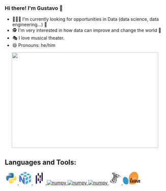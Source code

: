 ### Hi there! I'm Gustavo 👋

- 👨🏻‍💻 I’m currently looking for opportunities in Data (data science, data engineering...) 👾
- 🕵️ I'm very interested in how data can improve and change the world 🤔
- 🎭 I love musical theater.
- 😄 Pronouns: he/him

<p align="center">
  <img width="460" height="300" src="https://github-readme-stats.vercel.app/api/top-langs/?username=gperbone&layout=compact">
</p>

<h2 align="left">Languages and Tools:</h2>
<p align="left"> <a href="https://www.python.org/" target="_blank" rel="noreferrer"> <img src="https://raw.githubusercontent.com/devicons/devicon/master/icons/python/python-original.svg" alt="python" width="40" height="40"/> </a>
  <a href="https://numpy.org/" target="_blank" rel="noreferrer"> <img src="https://raw.githubusercontent.com/devicons/devicon/master/icons/numpy/numpy-original.svg" alt="numpy" width="40" height="40"/> </a>
  <a href="https://pandas.pydata.org/" target="_blank" rel="noreferrer"> <img src="https://raw.githubusercontent.com/devicons/devicon/master/icons/pandas/pandas-original.svg" alt="pandas" width="40" height="40"/> </a>
    <a href="https://matplotlib.org/stable/index.html" target="_blank" rel="noreferrer"> <img src="https://seeklogo.com/images/M/matplotlib-logo-7676870AC0-seeklogo.com.png" alt="numpy" width="40" height="40"/> </a>
  <a href="https://seaborn.pydata.org/" target="_blank" rel="noreferrer"> <img src="https://seaborn.pydata.org/_images/logo-mark-lightbg.svg" alt="numpy" width="40" height="40"/> </a>
  <a href="https://plotly.com/python/" target="_blank" rel="noreferrer"> <img src="https://images.plot.ly/logo/new-branding/plotly-logomark.png" alt="numpy" width="40" height="40"/> </a> 
  <a href="https://www.microsoft.com/en-us/sql-server/sql-server-downloads" target="_blank" rel="noreferrer"> <img src="https://raw.githubusercontent.com/devicons/devicon/master/icons/microsoftsqlserver/microsoftsqlserver-plain.svg" alt="numpy" width="40" height="40"/> </a>
   <a href="https://scikit-learn.org/stable/" target="_blank" rel="noreferrer"> <img src="https://github.com/scikit-learn/scikit-learn/blob/main/doc/logos/1280px-scikit-learn-logo.png?raw=true" alt="scikit-learn" width="55" height="40"/> </a>
</p>
